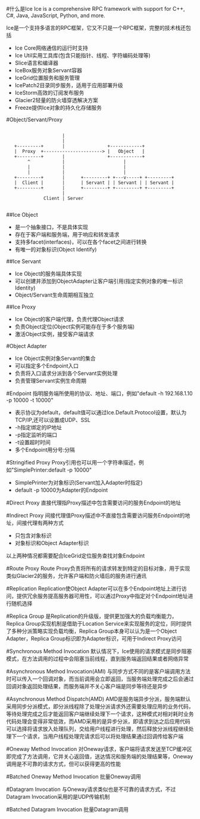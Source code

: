 #什么是Ice
Ice is a comprehensive RPC framework with support for C++, C#, Java, JavaScript, Python, and more.

Ice是一个支持多语言的RPC框架，它又不只是一个RPC框架，完整的技术栈还包括

- Ice Core网络通信的运行时支持
- Ice Util实用工具库(包含只能指针、线程、字符编码处理等)
- Slice语言和编译器
- IceBox服务对象Servant容器
- IceGrid位置服务和服务管理
- IcePatch2目录同步服务，适用于应用部署升级
- IceStorm高效的订阅发布服务
- Glacier2轻量的防火墙穿透解决方案
- Freeze提供Ice对象的持久化存储服务

#Object/Servant/Proxy
````

                     |
                     |
   +---------+       |                +------------+
   |  Proxy  +----------------------> |   Object   |
   +---------+       |                +------------+
        ^            |                      |
        |            |                      |
        |            |                      |
   +---------+       |      +---------+ +---v-----+ +---------+
   |  Client |       |      | Servant | | Servant | | Servant |
   +---------+       |      +---------+ +---------+ +---------+
                     |
              Client | Server


````

##Ice Object
- 是一个抽象接口，不是具体实现
- 存在于客户端和服务端，用于响应和转发请求
- 支持多facet(interfaces)，可以在各个facet之间进行转换
- 有唯一的对象标识(Object Identify)

##Ice Servant
- Ice Object的服务端具体实现
- 可以创建并添加到ObjectAdapter让客户端引用(指定实例对象的唯一标识Identity)
- Object/Servant生命周期相互独立

##Ice Proxy
- Ice Object的客户端代理，负责代理Object请求
- 负责Object定位(Object实例可能存在于多个服务端)
- 激活Object实例，接受客户端请求

#Object Adapter
- Ice Object实例对象Servant的集合
- 可以指定多个Endpoint入口
- 负责将入口请求分派到各个Servant实例处理
- 负责管理Servant实例生命周期

#Endpoint
指明服务端所使用的协议、地址、端口，例如"default -h 192.168.1.10 -p 10000 -t 10000"

- 表示协议为default，default值可以通过Ice.Default.Protocol设置，默认为TCP/IP,还可以设置成UDP、SSL  
- -h指定绑定的IP地址  
- -p指定监听的端口  
- -t设置超时时间  
- 多个Endpoint用分号:分隔


#Stringified Proxy
Proxy引用也可以用一个字符串描述，例如"SimplePrinter:default -p 10000"  

- SimplePrinter为对象标识(Servant加入Adapter时指定)  
- default -p 10000为Adapter的Endpoint

#Direct Proxy
直接代理指Proxy描述中包含需要访问的服务Endpoint的地址

#Indirect Proxy
间接代理值Proxy描述中不直接包含需要访问服务Endpoint的地址，间接代理有两种方式

- 只包含对象标识
- 对象标识和Object Adapter标识

以上两种情况都需要配合IceGrid定位服务查找对象Endpoint

#Route Proxy
Route Proxy负责将所有的请求转发到特定的目标对象，用于实现类似Glacier2的服务，允许客户端和防火墙后的服务进行通讯

#Replication
Replication使Object Adapter可以在多个Endpoint地址上进行访问，提供冗余服务提高服务器可用性，可以通过Proxy中指定对个Endpoint地址进行随机选择

#Replica Group
是Replication的升级版，提供更加强大的负载均衡能力，Replica Group实现机制是借助于Location Service来实现服务的定位，同时提供了多种分派策略实现负载均衡，Replica Group本身可以认为是一个Object Adapter，Replica Group标识即为Adapter标识，可用于Indirect Proxy访问

#Synchronous Method Invocation
默认情况下，Ice使用的请求模式是同步阻塞模式，在方法调用的过程中会阻塞当前线程，直到服务端返回结果或者网络异常

#Asynchronous Method Invocation(AMI)
与同步方式不同的是客户端调用方法时可以传入一个回调对象，而当前调用会立即返回，当服务端处理完成之后会通过回调对象返回处理结果，而服务端并不关心客户端是同步等待还是异步

#Asynchronous Method Dispatch(AMD)
AMD是服务端异步分派，服务端默认采用同步分派模式，即分派线程除了处理分派请求外还需要处理应用的业务代码，等待处理完成之后才能返回客户端继续处理下一个请求，这种模式对相对耗时业务代码处理会变得非常低效，而AMD采用的是异步分派，即请求到达之后应用代码可以选择将请求放入处理队列，交给用户线程进行处理，然后释放分派线程继续处理下一个请求，当用户线程处理完请求后可以将处理结果通过回调传给客户端

#Oneway Method Invocation
对Oneway请求，客户端将请求发送至TCP缓冲区即完成了方法调用，它并关心返回值，送达情况和服务端的处理结果等，Oneway调用是不可靠的请求方式，但可以获得更高的性能

#Batched Oneway Method Invocation
批量Oneway调用

#Datagram Invocation
与Oneway请求类似也是不可靠的请求方式，不过Datagram Invocation采用的是UDP传输机制

#Batched Datagram Invocation
批量Datagram调用
